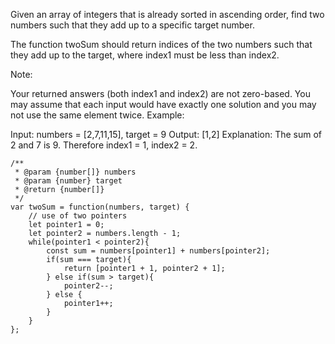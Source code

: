 
Given an array of integers that is already sorted in ascending order, find two numbers such that they add up to a specific target number.

The function twoSum should return indices of the two numbers such that they add up to the target, where index1 must be less than index2.

Note:

Your returned answers (both index1 and index2) are not zero-based.
You may assume that each input would have exactly one solution and you may not use the same element twice.
Example:

Input: numbers = [2,7,11,15], target = 9
Output: [1,2]
Explanation: The sum of 2 and 7 is 9. Therefore index1 = 1, index2 = 2.

```
/**
 * @param {number[]} numbers
 * @param {number} target
 * @return {number[]}
 */
var twoSum = function(numbers, target) {
    // use of two pointers
    let pointer1 = 0;
    let pointer2 = numbers.length - 1;
    while(pointer1 < pointer2){
        const sum = numbers[pointer1] + numbers[pointer2];
        if(sum === target){
            return [pointer1 + 1, pointer2 + 1];
        } else if(sum > target){
            pointer2--;
        } else {
            pointer1++;
        }
    }
};

```
